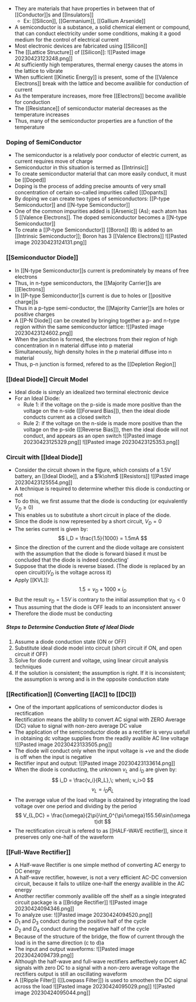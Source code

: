 - They are materials that have properties in between that of [[Conductor]]s and [[Insulators]]
	- Ex: [[Silicon]], [[Germanium]], [[Gallium Arsenide]]
- A semiconductor is a substance, a solid chemical element or compound, that can conduct electricity under some conditions, making it a good medium for the control of electrical current
- Most electronic devices are fabricated using [[Silicon]]
- The [[Lattice Structure]] of [[Silicon]]:
![[Pasted image 20230423123248.png]]
- At sufficiently high temperatures, thermal energy causes the atoms in the lattice to vibrate
- When sufficient [[Kinetic Energy]] is present, some of the [[Valence Electrons]] break with the lattice and become availible for conduction of current
- As the temperature increases, more free [[Electrons]] become availible for conduction
- The [[Resistance]] of semiconductor material decreases as the temperature increases
- Thus, many of the semiconductor properties are a function of the temperature

### Doping of SemiConductor
- The semiconductor is a relatively poor conductor of electric current, as current requires move of charge
- Semiconductor in this situation is termed as [[Intrinsic]]
- To create semiconductor material that can more easily conduct, it must be [[Doped]]
- Doping is the process of adding precise amounts of very small concentration of certain so-called impurities called [[Dopants]]
- By doping we can create two types of semiconductors: [[P-type Semiconductor]] and [[N-type Semiconductor]]
- One of the common impurities added is [[Arsenic]] (As); each atom has 5 [[Valence Electrons]]. The doped semiconductor becomes a [[N-type Semiconductor]]
- To create a [[P-type Semiconductor]] [[Boron]] (B) is added to an [[Intrinsic Semiconductor]]; Boron has 3 [[Valence Electrons]]
![[Pasted image 20230423124131.png]]

### [[Semiconductor Diode]]
- In [[N-type Semiconductor]]s current is predominately by means of free electrons
- Thus, in n-type semiconductors, the [[Majority Carrier]]s are [[Electrons]]
- In [[P-type Semiconductor]]s current is due to holes or [[positive charge]]s
- Thus in a p-type semi-conductor, the [[Majority Carrier]]s are holes or positive charges
- A [[P-N Diode]] can be created by bringing together a p- and n-type region within the same semiconductor lattice:
![[Pasted image 20230423124602.png]]
- When the junction is formed, the electrons from their region of high concentration in n material diffuse into p material
- Simultaneously, high density holes in the p material diffuse into n material
- Thus, p-n junction is formed, refered to as the [[Depletion Region]]

### [[Ideal Diode]] Circuit Model
- Ideal diode is simply an idealized two terminal electronic device
- For an Ideal Diode:
	- Rule 1: if the voltage on the p-side is made more positive than the voltage on the n-side ([[Forward Bias]]), then the ideal diode conducts current as a closed switch
	- Rule 2: if the voltage on the n-side is made more positive than the voltage on the p-side ([[Reverse Bias]]), then the ideal diode will not conduct, and appears as an open switch
![[Pasted image 20230423125329.png]]
![[Pasted image 20230423125353.png]]
### Circuit with [[Ideal Diode]]
- Consider the circuit shown in the figure, which consists of a 1.5V battery, an [[Ideal Diode]], and a $1k\ohm$ [[Resistors]]
![[Pasted image 20230423125554.png]]
- A technique is required to determine whether this diode is conducting or not
- To do this, we first assume that the diode is conducting (or equivalently $V_D\geq 0$)
- This enables us to substitute a short circuit in place of the diode.
- Since the diode is now represented by a short circuit, $V_D = 0$
- The series current is given by:
$$ i_D = \frac{1.5}{1000} = 1.5mA $$
- Since the direction of the current and the diode voltage are consistent with the assumption that the diode is forward biased it must be concluded that the diode is indeed conducting'
- Suppose that the diode is reverse biased. (The diode is replaced by an open circuit)($V_D$ is the voltage across it)
- Apply [[KVL]]:
$$ 1.5 = v_D + 1000\times i_D $$
- But the result $v_D = 1.5V$ is contrary to the initial assumption that $v_D < 0$
- Thus assuming that the diode is OFF leads to an inconsistent answer
- Therefore the diode must be conducting

##### Steps to Determine Conduction State of Ideal Diode
1. Assume a diode conduction state (ON or OFF)
2. Substitute ideal diode model into circuit (short circuit if ON, and open circuit if OFF)
3. Solve for diode current and voltage, using linear circuit analysis techniques
4. If the solution is consistent; the assumption is right. If it is inconsistent; the assumption is wrong and is in the opposite conduction state

### [[Rectification]] (Converting [[AC]] to [[DC]])
- One of the important applications of semiconductor diodes is rectification
- Rectification means the ability to convert AC signal with ZERO Average (DC) value to signal with non-zero average DC value
- The application of the semiconductor diode as a rectifier is veryu usefull in obtaining dc voltage supplies from the readily avalible AC line voltage
![[Pasted image 20230423133505.png]]
- The diode will conduct only when the input voltage is +ve and the diode is off when the input is negative
- Rectifier input and output:
![[Pasted image 20230423133614.png]]
- When the diode is conducting, the unknown $v_L$ and $i_D$ are given by:
$$ i_D = \frac{v_i}{R_L},\; when\; v_i>0 $$
$$ v_L = i_DR_L $$
- The average value of the load voltage is obtained by integrating the load voltage over one period and dividing by the period
$$ V_{L,DC} = \frac{\omega}{2\pi}\int_0^{\pi/\omega}155.56\sin(\omega t)dt $$
- The rectification circuit is refered to as [[HALF-WAVE rectifier]], since it preserves only one-half of the waveform

### [[Full-Wave Rectifier]]
- A Half-wave Rectifier is one simple method of converting AC energy to DC energy
- A half-wave rectifier, however, is not a very efficient AC-DC conversion circuit, because it fails to utilize one-half the energy availible in the AC energy
- Another rectifier commonly availible off the shelf as a single integrated circuit package is a [[Bridge Rectifier]]
![[Pasted image 20230424094346.png]]
- To analyze use:
![[Pasted image 20230424094520.png]]
- $D_1$ and $D_3$ conduct during the positive half of the cycle
- $D_2$ and $D_4$ conduct during the negative half of the cycle
- Because of the structure of the bridge, the flow of current through the load is in the same direction (c to d)a
- The input and output waveforms:
![[Pasted image 20230424094739.png]]
- Although the half-wave and full-wave rectifiers aeffectively convert AC signals with zero DC to a signal with a non-zero average voltage the rectifiers output is still an oscillating waveform
- A [[Ripple Filter]] ([[Lowpass Filter]]) is used to smoothen the DC signal across the load
![[Pasted image 20230424095029.png]]
![[Pasted image 20230424095044.png]]
